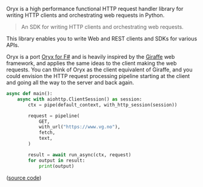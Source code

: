 Oryx is a high performance functional HTTP request handler library for writing HTTP clients and orchestrating web
requests in Python.

> An SDK for writing HTTP clients and orchestrating web requests.

This library enables you to write Web and REST clients and SDKs for various APIs.

Oryx is a port [Oryx for F#](https://github.com/cognitedata/oryx) and is heavily inspired by the
[Giraffe](https://github.com/giraffe-fsharp/Giraffe) web framework, and applies the same ideas to the client making the
web requests. You can think of Oryx as the client equivalent of Giraffe, and you could envision the HTTP request
processing pipeline starting at the client and going all the way to the server and back again.

```py
async def main():
    async with aiohttp.ClientSession() as session:
        ctx = pipe(default_context, with_http_session(session))

        request = pipeline(
            GET,
            with_url("https://www.vg.no"),
            fetch,
            text,
        )

        result = await run_async(ctx, request)
        for output in result:
            print(output)

```

([source code](https://github.com/dbrattli/Expression/blob/main/oryx/examples/app.py))